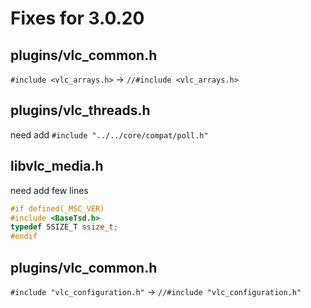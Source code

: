 # Fixes for 3.0.20
## plugins/vlc_common.h
`#include <vlc_arrays.h>` -> `//#include <vlc_arrays.h>`
## plugins/vlc_threads.h
need add `#include "../../core/compat/poll.h"`
## libvlc_media.h
need add few lines  
```cpp
#if defined(_MSC_VER)
#include <BaseTsd.h>
typedef SSIZE_T ssize_t;
#endif
```

## plugins/vlc_common.h
`#include "vlc_configuration.h"` -> `//#include "vlc_configuration.h"`
